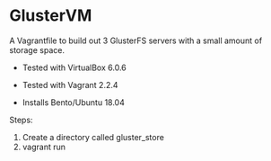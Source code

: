 # GlusterVM

A Vagrantfile to build out 3 GlusterFS servers with
a small amount of storage space.

- Tested with VirtualBox 6.0.6
- Tested with Vagrant 2.2.4

- Installs Bento/Ubuntu 18.04

Steps:
1. Create a directory called gluster_store
3. vagrant run
